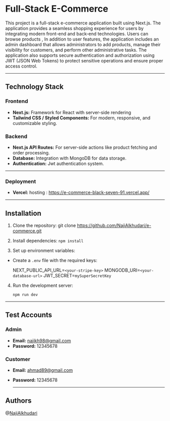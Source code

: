 # Full-Stack E-Commerce 
This project is a full-stack e-commerce application built using Next.js. The application provides a seamless shopping experience for users by integrating modern front-end and back-end technologies. Users can browse products , In addition to user features, the application includes an admin dashboard that allows administrators to add products, manage their visibility for customers, and perform other administrative tasks. The application also supports secure authentication and authorization using JWT (JSON Web Tokens) to protect sensitive operations and ensure proper access control.

----------

## Technology Stack

### Frontend

-   **Next.js:** Framework for React with server-side rendering
-   **Tailwind CSS / Styled Components:** For modern, responsive, and customizable styling.

### Backend

-   **Next.js API Routes:** For server-side actions like product fetching and order processing.
-   **Database:** Integration with MongoDB for data storage.
-   **Authentication:** Jwt authentication system.
------
### Deployment

-   **Vercel:**  hosting : https://e-commerce-black-seven-91.vercel.app/ 
--------
## Installation
1.  Clone the repository:
  git clone https://github.com/NajiAlkhudari/e-commerce.git

2.  Install dependencies:
    `npm install`
    
3.  Set up environment variables:
  - Create a `.env` file with the required keys:
    
    NEXT_PUBLIC_API_URL=`<your-stripe-key>`
    MONGODB_URI=`<your-database-url>`
    JWT_SECRET=`mySuperSecretKey`
        
4.  Run the development server:
   
    `npm run dev`
---------
## Test Accounts

### Admin
- **Email:** najikh98@gmail.com  
- **Password:** 12345678  

### Customer
- **Email:** ahmad89@gmail.com  
- **Password:** 12345678  

  ----------
## Authors
@[NajiAlkhudari](https://github.com/NajiAlkhudari)
